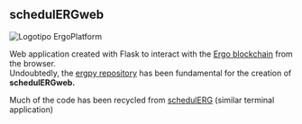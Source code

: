 <h2>schedulERGweb</h2>

<img src="https://camo.githubusercontent.com/ec19f4f188a819aea16eab8fb5d11c3916eda23f447e34ec2e03a57a321d7f38/68747470733a2f2f6572676f706c6174666f726d2e6f72672f696d672f6c6f676f747970655f77686974652e737667" alt="Logotipo ErgoPlatform">

<p>Web application created with Flask to interact with the <a href="https://ergoplatform.org">Ergo blockchain</a> from the browser. 
<br>Undoubtedly, the <a href="https://github.com/mgpai22/ergpy">ergpy repository</a> has been fundamental for the creation of <strong>schedulERGweb.</strong></p>

<p>Much of the code has been recycled from <a href="https://github.com/ladopixel/schedulERG">schedulERG</a> (similar terminal application)</p>
